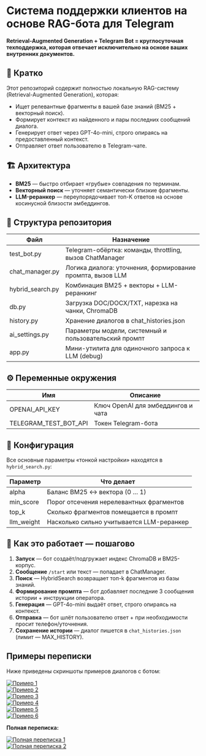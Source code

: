 # Система поддержки клиентов на основе RAG-бота для Telegram

**Retrieval-Augmented Generation + Telegram Bot = круглосуточная техподдержка, которая отвечает исключительно на основе ваших внутренних документов.**

## 📌 Кратко

Этот репозиторий содержит полностью локальную RAG-систему (Retrieval-Augmented Generation), которая:

- Ищет релевантные фрагменты в вашей базе знаний (BM25 + векторный поиск).
- Формирует контекст из найденного и пары последних сообщений диалога.
- Генерирует ответ через GPT-4o-mini, строго опираясь на предоставленный контекст.
- Отправляет ответ пользователю в Telegram-чате.

## 🏗️ Архитектура



- **BM25** — быстро отбирает «грубые» совпадения по терминам.
- **Векторный поиск** — уточняет семантически близкие фрагменты.
- **LLM-реранкер** — переупорядочивает топ-K ответов на основе косинусной близости эмбеддингов.

## 📂 Структура репозитория

| Файл            | Назначение                                                                 |
|-----------------|----------------------------------------------------------------------------|
| test_bot.py     | Telegram-обёртка: команды, throttling, вызов ChatManager                   |
| chat_manager.py | Логика диалога: уточнения, формирование промпта, вызов LLM                 |
| hybrid_search.py| Комбинация BM25 + векторы + LLM-реранкинг                                  |
| db.py           | Загрузка DOC/DOCX/TXT, нарезка на чанки, ChromaDB                          |
| history.py      | Хранение диалогов в chat_histories.json                                    |
| ai_settings.py  | Параметры модели, системный и пользовательский промпт                      |
| app.py          | Мини-утилита для одиночного запроса к LLM (debug)                          |

## ⚙️ Переменные окружения

| Имя                   | Описание                               |
|-----------------------|----------------------------------------|
| OPENAI_API_KEY        | Ключ OpenAI для эмбеддингов и чата     |
| TELEGRAM_TEST_BOT_API | Токен Telegram-бота                    |

## 🔧 Конфигурация

Все основные параметры «тонкой настройки» находятся в `hybrid_search.py`:

| Параметр   | Что делает                                                  |
|------------|-------------------------------------------------------------|
| alpha      | Баланс BM25 ↔ вектора (0 … 1)                               |
| min_score  | Порог отсечения нерелевантных фрагментов                    |
| top_k      | Сколько фрагментов помещается в промпт                      |
| llm_weight | Насколько сильно учитывается LLM-реранкер                   |

## 🧩 Как это работает — пошагово

1. **Запуск** — бот создаёт/подгружает индекс ChromaDB и BM25-корпус.
2. **Сообщение** `/start` или текст — попадает в ChatManager.
3. **Поиск** — HybridSearch возвращает топ-k фрагментов из базы знаний.
4. **Формирование промпта** — бот добавляет последние 3 сообщения истории + инструкции оператора.
5. **Генерация** — GPT-4o-mini выдаёт ответ, строго опираясь на контекст.
6. **Отправка** — бот шлёт пользователю ответ + при необходимости просит телефон/уточнения.
7. **Сохранение истории** — диалог пишется в `chat_histories.json` (лимит — MAX_HISTORY).

## Примеры переписки

Ниже приведены скриншоты примеров диалогов с ботом:

[![Пример 1](https://i.ibb.co/b5CFxtn7/image.png)](https://i.ibb.co/b5CFxtn7/image.png)  
[![Пример 2](https://i.ibb.co/S71NncHF/image.png)](https://i.ibb.co/S71NncHF/image.png)  
[![Пример 3](https://i.ibb.co/bj5MzhrQ/image.png)](https://i.ibb.co/bj5MzhrQ/image.png)  
[![Пример 4](https://i.ibb.co/XxtjPqR0/image.png)](https://i.ibb.co/XxtjPqR0/image.png)  
[![Пример 5](https://i.ibb.co/CFDfQtW/image.png)](https://i.ibb.co/CFDfQtW/image.png)  
[![Пример 6](https://i.ibb.co/ynntw3hS/image.png)](https://i.ibb.co/ynntw3hS/image.png)  

**Полная переписка:**

[![Полная переписка 1](https://i.ibb.co/ZRBdCdSV/image.png)](https://i.ibb.co/ZRBdCdSV/image.png)  
[![Полная переписка 2](https://i.ibb.co/xKLsYNxm/image.png)](https://i.ibb.co/xKLsYNxm/image.png)  